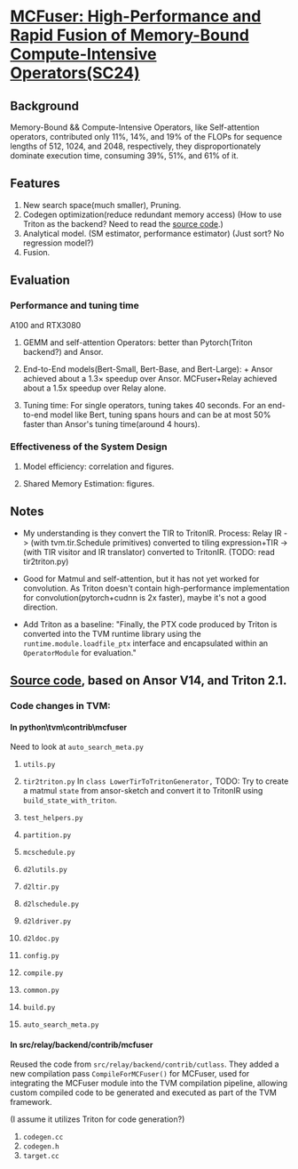 # [MCFuser: High-Performance and Rapid Fusion of Memory-Bound Compute-Intensive Operators(SC24)](https://dl.acm.org/doi/pdf/10.1109/SC41406.2024.00040)


## Background

Memory-Bound && Compute-Intensive Operators, like Self-attention operators, contributed only 11%, 14%, and 19% of the FLOPs for sequence lengths of 512, 1024, and 2048, respectively, they disproportionately dominate execution time, consuming 39%, 51%, and 61% of it.


## Features
1. New search space(much smaller), Pruning.
2. Codegen optimization(reduce redundant memory access) (How to use Triton as the backend? Need to read the [source code](https://github.com/Lurkrazy/TVM-new-papers/edit/main/MUFuser.md#in-srcrelaybackendcontribmcfuser).)
3. Analytical model. (SM estimator, performance estimator) (Just sort? No regression model?)
4. Fusion.

## Evaluation

### Performance and tuning time

A100 and RTX3080

1. GEMM and self-attention Operators: better than Pytorch(Triton backend?) and Ansor.

2. End-to-End models(Bert-Small, Bert-Base, and Bert-Large):  + Ansor achieved about a 1.3× speedup over Ansor. MCFuser+Relay achieved about a 1.5x speedup over Relay alone.

4. Tuning time: For single operators, tuning takes 40 seconds. For an end-to-end model like Bert, tuning spans hours and can be at most 50% faster than Ansor's tuning time(around 4 hours).

### Effectiveness of the System Design

1. Model efficiency: correlation and figures.

2. Shared Memory Estimation: figures.


## Notes

* My understanding is they convert the TIR to TritonIR. Process: Relay IR -> (with tvm.tir.Schedule primitives) converted to tiling expression+TIR -> (with TIR visitor and IR translator) converted to TritonIR. (TODO: read tir2triton.py)

* Good for Matmul and self-attention, but it has not yet worked for convolution. As Triton doesn't contain high-performance implementation for convolution(pytorch+cudnn is 2x faster), maybe it's not a good direction.

* Add Triton as a baseline: "Finally, the PTX code produced by Triton is converted into the TVM runtime library using the `runtime.module.loadfile_ptx` interface and encapsulated within an `OperatorModule` for evaluation."


## [Source code](https://zenodo.org/records/10971908), based on Ansor V14, and Triton 2.1.

### Code changes in TVM:

#### In python\tvm\contrib\mcfuser

Need to look at `auto_search_meta.py`

1. `utils.py`
2. `tir2triton.py`
In `class LowerTirToTritonGenerator,`
TODO: Try to create a matmul `state` from ansor-sketch and convert it to TritonIR using `build_state_with_triton`.

4. `test_helpers.py`
5. `partition.py`
6. `mcschedule.py`
7. `d2lutils.py`
8. `d2ltir.py`
9. `d2lschedule.py`
10. `d2ldriver.py`
11. `d2ldoc.py`
12. `config.py`
13. `compile.py`
14. `common.py`
15. `build.py`
16. `auto_search_meta.py`

#### In src/relay/backend/contrib/mcfuser

Reused the code from `src/relay/backend/contrib/cutlass`. They added a new compilation pass `CompileForMCFuser()` for MCFuser, used for integrating the MCFuser module into the TVM compilation pipeline, allowing custom compiled code to be generated and executed as part of the TVM framework. 

(I assume it utilizes Triton for code generation?)

1. `codegen.cc`
2. `codegen.h`
3. `target.cc`

